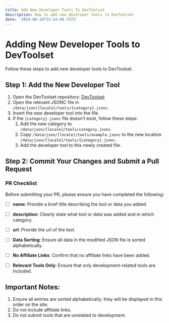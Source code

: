 ```yaml
---
title: Add New Developer Tools To DevToolset
description: How to add new developer tools to DevToolset
date: '2024-08-14T13:14:40.737Z'
---
```


# Adding New Developer Tools to DevToolset

Follow these steps to add new developer tools to DevToolset.

## Step 1: Add the New Developer Tool

1. Open the DevToolset repository: [DevToolset](https://github.com/iAmCorey/devtoolset/)
2. Open the relevant JSONC file in `/data/json/[locale]/tools/{category}.jsonc`.
3. Insert the new developer tool into the file.
4. If the `{category}.jsonc` file doesn’t exist, follow these steps:
     1. Add the new category to `/data/json/[locale]/tools/category.jsonc`.
     2. Copy `/data/json/[locale]/tools/example.jsonc` to the new location `/data/json/[locale]/tools/{category}.jsonc`.
     3. Add the developer tool to this newly created file.

## Step 2: Commit Your Changes and Submit a Pull Request


### PR Checklist

Before submitting your PR, please ensure you have completed the following:

- [ ] **name**: Provide a brief title describing the tool or data you added.
- [ ] **description**: Clearly state what tool or data was added and in which category.
- [ ] **url**: Provide the url of the tool.
- [ ] **Data Sorting**: Ensure all data in the modified JSON file is sorted alphabetically.
- [ ] **No Affiliate Links**: Confirm that no affiliate links have been added.
- [ ] **Relevant Tools Only**: Ensure that only development-related tools are included.



## Important Notes:

1. Ensure all entries are sorted alphabetically; they will be displayed in this order on the site.
2. Do not include affiliate links.
3. Do not submit tools that are unrelated to development.
